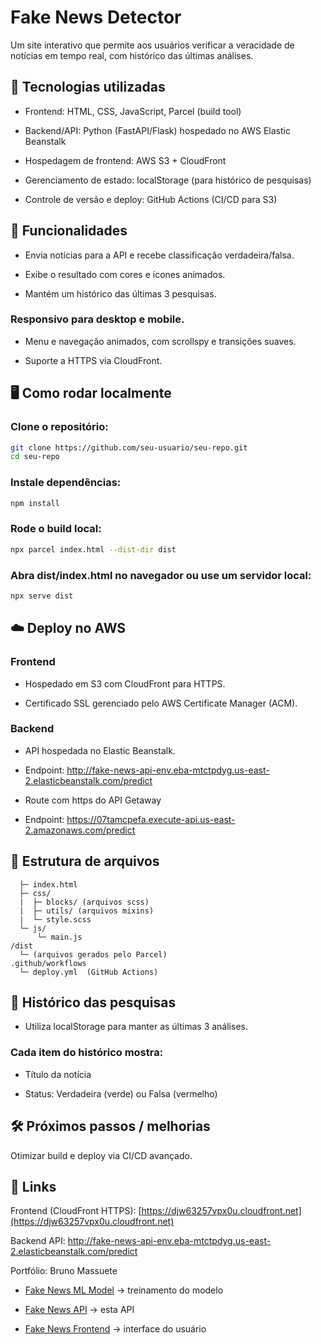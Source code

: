 # Fake News Detector

Um site interativo que permite aos usuários verificar a veracidade de notícias em tempo real, com histórico das últimas análises.

## 📌 Tecnologias utilizadas

- Frontend: HTML, CSS, JavaScript, Parcel (build tool)

- Backend/API: Python (FastAPI/Flask) hospedado no AWS Elastic Beanstalk

- Hospedagem de frontend: AWS S3 + CloudFront

- Gerenciamento de estado: localStorage (para histórico de pesquisas)

- Controle de versão e deploy: GitHub Actions (CI/CD para S3)

## 🚀 Funcionalidades

- Envia notícias para a API e recebe classificação verdadeira/falsa.

- Exibe o resultado com cores e ícones animados.

- Mantém um histórico das últimas 3 pesquisas.

### Responsivo para desktop e mobile.

- Menu e navegação animados, com scrollspy e transições suaves.

- Suporte a HTTPS via CloudFront.

## 🖥️ Como rodar localmente

### Clone o repositório:
```bash
git clone https://github.com/seu-usuario/seu-repo.git
cd seu-repo
```

### Instale dependências:
```bash
npm install
```

### Rode o build local:
```bash
npx parcel index.html --dist-dir dist
```

### Abra dist/index.html no navegador ou use um servidor local:
```bash
npx serve dist
```
## ☁️ Deploy no AWS
###  Frontend
- Hospedado em S3 com CloudFront para HTTPS.

- Certificado SSL gerenciado pelo AWS Certificate Manager (ACM).

### Backend

- API hospedada no Elastic Beanstalk.

- Endpoint: http://fake-news-api-env.eba-mtctpdyg.us-east-2.elasticbeanstalk.com/predict

- Route com https do API Getaway

- Endpoint: https://07tamcpefa.execute-api.us-east-2.amazonaws.com/predict

## 📝 Estrutura de arquivos
```/src
  ├─ index.html
  ├─ css/
  |  ├─ blocks/ (arquivos scss)
  |  ├─ utils/ (arquivos mixins)
  |  └─ style.scss   
  └─ js/
      └─ main.js
/dist
  └─ (arquivos gerados pelo Parcel)
.github/workflows
  └─ deploy.yml  (GitHub Actions)
```
## 📂 Histórico das pesquisas

- Utiliza localStorage para manter as últimas 3 análises.

### Cada item do histórico mostra:

- Título da notícia

- Status: Verdadeira (verde) ou Falsa (vermelho)

## 🛠️ Próximos passos / melhorias

Otimizar build e deploy via CI/CD avançado.

## 🔗 Links

Frontend (CloudFront HTTPS): [https://djw63257vpx0u.cloudfront.net](https://djw63257vpx0u.cloudfront.net)

Backend API: http://fake-news-api-env.eba-mtctpdyg.us-east-2.elasticbeanstalk.com/predict

Portfólio: Bruno Massuete

- [Fake News ML Model](https://github.com/malvesbruno/fakeNews_ml)
 → treinamento do modelo

- [Fake News API](https://github.com/malvesbruno/fakeNews_API)
 → esta API

- [Fake News Frontend](https://github.com/malvesbruno/fakeNews_FrontEnd)
 → interface do usuário




